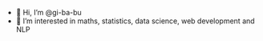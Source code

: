 - 👋 Hi, I’m @gi-ba-bu
- 👀 I’m interested in maths, statistics, data science, web development and NLP


<!---
gi-ba-bu/gi-ba-bu is a ✨ special ✨ repository because its `README.md` (this file) appears on your GitHub profile.
You can click the Preview link to take a look at your changes.
--->
